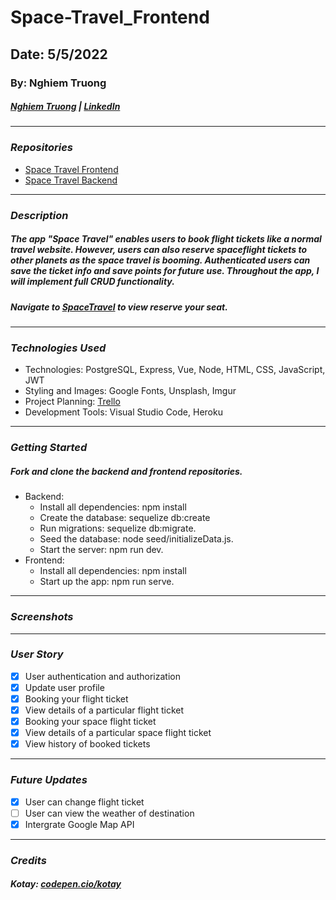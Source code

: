 # Space-Travel_Frontend

## Date: 5/5/2022

### By: Nghiem Truong

##### [Nghiem Truong](https://github.com/vinhnghiemcr) | [LinkedIn](https://www.linkedin.com/in/nghiem-v-truong/)

---

### **_Repositories_**

- [Space Travel Frontend](https://github.com/vinhnghiemcr/Space-Travel_Frontend)
- [Space Travel Backend](https://github.com/vinhnghiemcr/Space-Travel-Backend)

---

### **_Description_**

##### The app "Space Travel" enables users to book flight tickets like a normal travel website. However, users can also reserve spaceflight tickets to other planets as the space travel is booming. Authenticated users can save the ticket info and save points for future use. Throughout the app, I will implement full CRUD functionality.

##### Navigate to [SpaceTravel]() to view reserve your seat.

---

### **_Technologies Used_**

- Technologies: PostgreSQL, Express, Vue, Node, HTML, CSS, JavaScript, JWT
- Styling and Images: Google Fonts, Unsplash, Imgur
- Project Planning: [Trello](https://trello.com/b/7z74qGhO/space-travel)
- Development Tools: Visual Studio Code, Heroku

---

### **_Getting Started_**

##### Fork and clone the backend and frontend repositories.

- Backend:
  - Install all dependencies: npm install
  - Create the database: sequelize db:create
  - Run migrations: sequelize db:migrate.
  - Seed the database: node seed/initializeData.js.
  - Start the server: npm run dev.
- Frontend:
  - Install all dependencies: npm install
  - Start up the app: npm run serve.

---

### **_Screenshots_**

---

### **_User Story_**

- [x] User authentication and authorization
- [x] Update user profile
- [x] Booking your flight ticket
- [x] View details of a particular flight ticket
- [x] Booking your space flight ticket
- [x] View details of a particular space flight ticket
- [x] View history of booked tickets

---

### **_Future Updates_**

- [x] User can change flight ticket
- [ ] User can view the weather of destination
- [x] Intergrate Google Map API

---

### **_Credits_**

##### **Kotay:** [codepen.cio/kotay](https://codepen.io/kotay/pen/qBXgem)
